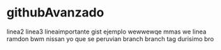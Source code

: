 # githubAvanzado
linea2
linea3
lineaimportante
gist ejemplo
wewwewqe
mmas
we
linea ramdon
bwm
nissan
yo que se
peruvian
branch branch
tag
durisimo bro